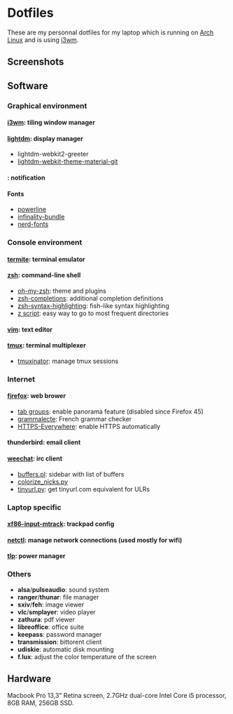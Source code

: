 # Dotfiles

These are my personnal dotfiles for my laptop which is running on [Arch Linux](https://www.archlinux.org/) and is using [i3wm](http://i3wm.org/).

## Screenshots

## Software

### Graphical environment

#### [i3wm](http://i3wm.org/): tiling window manager

#### [lightdm](https://www.freedesktop.org/wiki/Software/LightDM/): display manager

- lightdm-webkit2-greeter
- [lightdm-webkit-theme-material-git](https://github.com/artur9010/lightdm-webkit-material)

#### : notification

#### Fonts

- [powerline](https://github.com/powerline/fonts)
- [infinality-bundle](https://wiki.archlinux.org/index.php/Infinality)
- [nerd-fonts](https://github.com/ryanoasis/nerd-fonts)

### Console environment

#### [termite](https://github.com/thestinger/termite): terminal emulator

#### [zsh](http://www.zsh.org/): command-line shell

- [oh-my-zsh](https://github.com/robbyrussell/oh-my-zsh): theme and plugins
- [zsh-completions](https://github.com/zsh-users/zsh-completions): additional completion definitions
- [zsh-syntax-highlighting](https://github.com/zsh-users/zsh-syntax-highlighting): fish-like syntax highlighting
- [z script](https://github.com/rupa/z): easy way to go to most frequent directories

#### [vim](http://www.vim.org/): text editor

#### [tmux](https://tmux.github.io/): terminal multiplexer

- [tmuxinator](https://github.com/tmuxinator/tmuxinator): manage tmux sessions

### Internet

#### [firefox](https://www.mozilla.org/en-US/firefox/desktop/): web brower

- [tab groups](https://addons.mozilla.org/en-us/firefox/addon/tab-groups-panorama/): enable panorama feature (disabled since Firefox 45)
- [grammalecte](https://addons.mozilla.org/en-US/firefox/addon/grammalecte-fr/): French grammar checker
- [HTTPS-Everywhere](https://addons.mozilla.org/en-US/firefox/addon/https-everywhere/): enable HTTPS automatically

#### thunderbird: email client

#### [weechat](https://weechat.org/): irc client

- [buffers.pl](https://weechat.org/scripts/source/buffers.pl.html/): sidebar with list of buffers
- [colorize_nicks.py](https://weechat.org/scripts/source/colorize_nicks.py.html/)
- [tinyurl.py](https://weechat.org/scripts/source/tinyurl.py.html/): get tinyurl.com equivalent for ULRs

### Laptop specific

#### [xf86-input-mtrack](https://github.com/p2rkw/xf86-input-mtrack): trackpad config

#### [netctl](https://github.com/joukewitteveen/netctl): manage network connections (used mostly for wifi)

#### [tlp](http://linrunner.de/en/tlp/tlp.html): power manager

### Others

   - **alsa**/**pulseaudio**: sound system
   - **ranger**/**thunar**: file manager
   - **sxiv**/**feh**: image viewer
   - **vlc**/**smplayer**: video player
   - **zathura**: pdf viewer
   - **libreoffice**: office suite
   - **keepass**: password manager
   - **transmission**: bittorent client
   - **udiskie**: automatic disk mounting
   - **f.lux**: adjust the color temperature of the screen

## Hardware

Macbook Pro 13,3" Retina screen, 2.7GHz dual-core Intel Core i5 processor, 8GB RAM, 256GB SSD.

